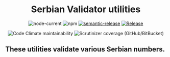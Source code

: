 <div align="center">

# Serbian Validator utilities

![node-current](https://img.shields.io/node/v/serbian-validators)
![npm](https://img.shields.io/npm/v/serbian-validators)
[![semantic-release](https://img.shields.io/badge/%20%20%F0%9F%93%A6%F0%9F%9A%80-semantic--release-e10079.svg)](https://github.com/semantic-release/semantic-release)
[![Release](https://github.com/oblakstudio/serbian-validators/actions/workflows/release.yml/badge.svg)](https://github.com/oblakstudio/serbian-validators/actions/workflows/release.yml)

![Code Climate maintainability](https://img.shields.io/codeclimate/maintainability/oblakstudio/serbian-validators)
![Scrutinizer coverage (GitHub/BitBucket)](https://img.shields.io/scrutinizer/coverage/g/oblakstudio/serbian-validators/master)

</div>

## These utilities validate various Serbian numbers.
